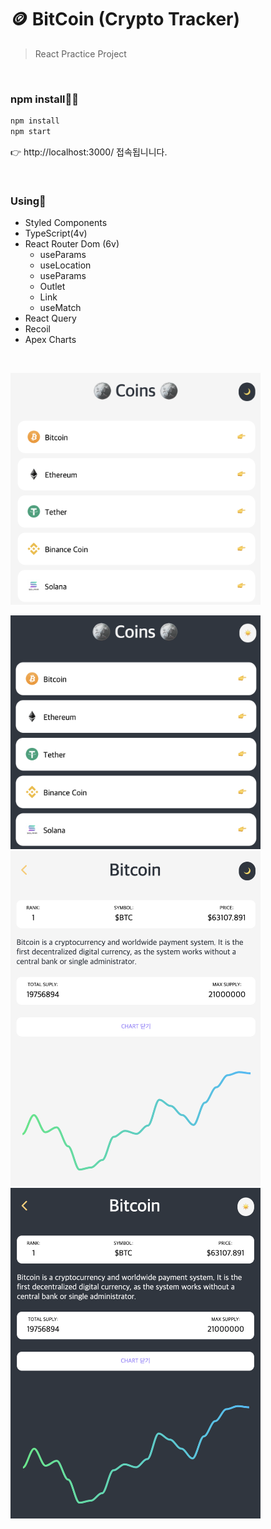 # 🪙 BitCoin (Crypto Tracker)

> React Practice Project

<br />

### npm install🧚‍♂️

```bash
npm install
npm start
```

👉 http://localhost:3000/ 접속됩니니다.

<br />

### Using🥷

- Styled Components
- TypeScript(4v)
- React Router Dom (6v)
  - useParams
  - useLocation
  - useParams
  - Outlet
  - Link
  - useMatch
- React Query
- Recoil
- Apex Charts

<br />

<img src="./docs/images/coin1.png" alt="작업 결과 이미지_1" 
width="400" />

<img src="./docs/images/coin2.png" alt="작업 결과 이미지_2" width="400" />
<img src="./docs/images/coin3.png" alt="작업 결과 이미지_3" width="400" />
<img src="./docs/images/coin4.png" alt="작업 결과 이미지_4" width="400" />
